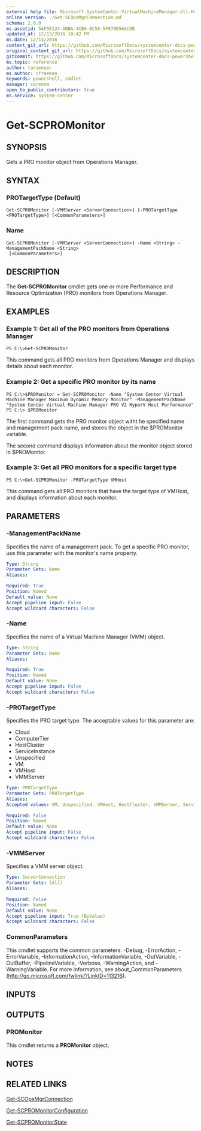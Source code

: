 ```yaml
---
external help file: Microsoft.SystemCenter.VirtualMachineManager.dll-Help.xml
online version: ./Get-SCOpsMgrConnection.md
schema: 2.0.0
ms.assetid: 5AF5E124-ABBA-4CB9-8C58-5F970B56AC0B
updated_at: 12/13/2016 10:42 PM
ms.date: 12/13/2016
content_git_url: https://github.com/MicrosoftDocs/systemcenter-docs-powershell/blob/master/systemcenter-cmdlets/VirtualMachineManager/v1/Get-SCPROMonitor.md
original_content_git_url: https://github.com/MicrosoftDocs/systemcenter-docs-powershell/blob/master/systemcenter-cmdlets/VirtualMachineManager/v1/Get-SCPROMonitor.md
gitcommit: https://github.com/MicrosoftDocs/systemcenter-docs-powershell/blob/ea9507ac2178040476af5407227db8cb97701ea9/systemcenter-cmdlets/VirtualMachineManager/v1/Get-SCPROMonitor.md
ms.topic: reference
author: tarameyer
ms.author: cfreeman
keywords: powershell, cmdlet
manager: carmonm
open_to_public_contributors: true
ms.service: system-center
---
```


# Get-SCPROMonitor

## SYNOPSIS
Gets a PRO monitor object from Operations Manager.

## SYNTAX

### PROTargetType (Default)
```
Get-SCPROMonitor [-VMMServer <ServerConnection>] [-PROTargetType <PROTargetType>] [<CommonParameters>]
```

### Name
```
Get-SCPROMonitor [-VMMServer <ServerConnection>] -Name <String> -ManagementPackName <String>
 [<CommonParameters>]
```

## DESCRIPTION
The **Get-SCPROMonitor** cmdlet gets one or more Performance and Resource Optimization (PRO) monitors from Operations Manager.

## EXAMPLES

### Example 1: Get all of the PRO monitors from Operations Manager
```
PS C:\>Get-SCPROMonitor
```

This command gets all PRO monitors from Operations Manager and displays details about each monitor.

### Example 2: Get a specific PRO monitor by its name
```
PS C:\>$PROMonitor = Get-SCPROMonitor -Name "System Center Virtual Machine Manager Maximum Dynamic Memory Monitor" -ManagementPackName "System Center Virtual Machine Manager PRO V2 HyperV Host Performance"
PS C:\> $PROMonitor
```

The first command gets the PRO monitor object witht he specified name and management pack name, and stores the object in the $PROMonitor variable.

The second command displays information about the monitor object stored in $PROMonitor.

### Example 3: Get all PRO monitors for a specific target type
```
PS C:\>Get-SCPROMonitor -PROTargetType VMHost
```

This command gets all PRO monitors that have the target type of VMHost, and displays information about each monitor.

## PARAMETERS

### -ManagementPackName
Specifies the name of a management pack.
To get a specific PRO monitor, use this parameter with the monitor's name property.

```yaml
Type: String
Parameter Sets: Name
Aliases: 

Required: True
Position: Named
Default value: None
Accept pipeline input: False
Accept wildcard characters: False
```

### -Name
Specifies the name of a Virtual Machine Manager (VMM) object.

```yaml
Type: String
Parameter Sets: Name
Aliases: 

Required: True
Position: Named
Default value: None
Accept pipeline input: False
Accept wildcard characters: False
```

### -PROTargetType
Specifies the PRO target type.
The acceptable values for this parameter are:

- Cloud
- ComputerTier
- HostCluster
- ServiceInstance
- Unspecified
- VM
- VMHost
- VMMServer

```yaml
Type: PROTargetType
Parameter Sets: PROTargetType
Aliases: 
Accepted values: VM, Unspecified, VMHost, HostCluster, VMMServer, ServiceInstance, ComputerTier, Cloud

Required: False
Position: Named
Default value: None
Accept pipeline input: False
Accept wildcard characters: False
```

### -VMMServer
Specifies a VMM server object.

```yaml
Type: ServerConnection
Parameter Sets: (All)
Aliases: 

Required: False
Position: Named
Default value: None
Accept pipeline input: True (ByValue)
Accept wildcard characters: False
```

### CommonParameters
This cmdlet supports the common parameters: -Debug, -ErrorAction, -ErrorVariable, -InformationAction, -InformationVariable, -OutVariable, -OutBuffer, -PipelineVariable, -Verbose, -WarningAction, and -WarningVariable. For more information, see about_CommonParameters (http://go.microsoft.com/fwlink/?LinkID=113216).

## INPUTS

## OUTPUTS

### PROMonitor
This cmdlet returns a **PROMonitor** object.

## NOTES

## RELATED LINKS

[Get-SCOpsMgrConnection](xref:VirtualMachineManager/v1/Get-SCOpsMgrConnection.md)

[Get-SCPROMonitorConfiguration](xref:VirtualMachineManager/v1/Get-SCPROMonitorConfiguration.md)

[Get-SCPROMonitorState](xref:VirtualMachineManager/v1/Get-SCPROMonitorState.md)

